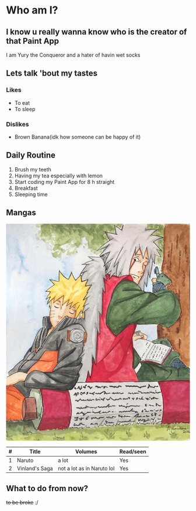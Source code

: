 # Who am I?

## I know u really wanna know who is the creator of that Paint App

I am Yury the Conqueror and a hater of havin wet socks

## Lets talk 'bout my tastes

### Likes
- To eat
- To sleep

### Dislikes
- Brown Banana(idk how someone can be happy of it)


## Daily Routine

1. Brush my teeth
2. Having my tea especially with lemon
3. Start coding my Paint App for 8 h straight
4. Breakfast
5. Sleeping time


## Mangas

![My Image](./jiraya.jpg)

| # | Title | Volumes | Read/seen |
|---|---|---|---|
| 1 | Naruto | a lot | Yes |
| 2 | Vinland's Saga | not a lot as in Naruto lol | Yes

## What to do from now?
~~to be broke~~
:/



